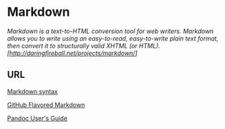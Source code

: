 
# Markdown #

_Markdown is a text-to-HTML conversion tool for web writers. Markdown allows you to write using an easy-to-read, easy-to-write plain text format, then convert it to structurally valid XHTML (or HTML). [<http://daringfireball.net/projects/markdown/>]_

## URL ##

[Markdown syntax](http://daringfireball.net/projects/markdown/syntax)

[GitHub Flavored Markdown](http://github.github.com/github-flavored-markdown/)

[Pandoc User's Guide](http://johnmacfarlane.net/pandoc/README.html)

